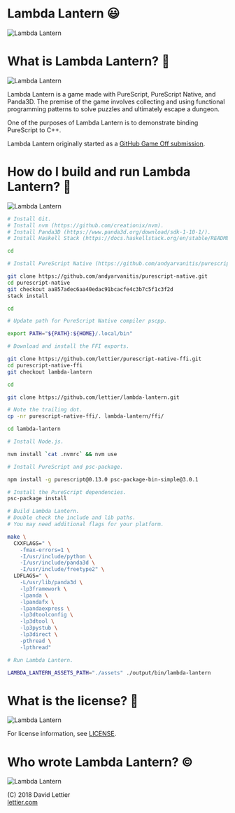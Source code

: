 # Lambda Lantern :smiley:

![Lambda Lantern](https://i.imgur.com/qsocAZg.png)

# What is Lambda Lantern? :thinking:

![Lambda Lantern](https://i.imgur.com/wQBJNrS.gif)

Lambda Lantern is a game made with PureScript, PureScript Native, and Panda3D.
The premise of the game involves collecting and using functional programming patterns
to solve puzzles and ultimately escape a dungeon.

One of the purposes of Lambda Lantern is to demonstrate binding PureScript to C++.

Lambda Lantern originally started as a [GitHub Game Off submission](https://itch.io/jam/game-off-2018/rate/338096).

# How do I build and run Lambda Lantern? :hammer:

![Lambda Lantern](https://i.imgur.com/V6bVIRR.png)

```bash
# Install Git.
# Install nvm (https://github.com/creationix/nvm).
# Install Panda3D (https://www.panda3d.org/download/sdk-1-10-1/).
# Install Haskell Stack (https://docs.haskellstack.org/en/stable/README/).

cd

# Install PureScript Native (https://github.com/andyarvanitis/purescript-native).

git clone https://github.com/andyarvanitis/purescript-native.git
cd purescript-native
git checkout aa857adec6aa40edac91bcacfe4c3b7c5f1c3f2d
stack install

cd

# Update path for PureScript Native compiler pscpp.

export PATH="${PATH}:${HOME}/.local/bin"

# Download and install the FFI exports.

git clone https://github.com/lettier/purescript-native-ffi.git
cd purescript-native-ffi
git checkout lambda-lantern

cd

git clone https://github.com/lettier/lambda-lantern.git

# Note the trailing dot.
cp -nr purescript-native-ffi/. lambda-lantern/ffi/

cd lambda-lantern

# Install Node.js.

nvm install `cat .nvmrc` && nvm use

# Install PureScript and psc-package.

npm install -g purescript@0.13.0 psc-package-bin-simple@3.0.1

# Install the PureScript dependencies.
psc-package install

# Build Lambda Lantern.
# Double check the include and lib paths.
# You may need additional flags for your platform.

make \
  CXXFLAGS=" \
    -fmax-errors=1 \
    -I/usr/include/python \
    -I/usr/include/panda3d \
    -I/usr/include/freetype2" \
  LDFLAGS=" \
    -L/usr/lib/panda3d \
    -lp3framework \
    -lpanda \
    -lpandafx \
    -lpandaexpress \
    -lp3dtoolconfig \
    -lp3dtool \
    -lp3pystub \
    -lp3direct \
    -pthread \
    -lpthread"

# Run Lambda Lantern.

LAMBDA_LANTERN_ASSETS_PATH="./assets" ./output/bin/lambda-lantern
```

# What is the license? :scroll:

![Lambda Lantern](https://i.imgur.com/mwTFPkq.png)

For license information, see [LICENSE](LICENSE).

# Who wrote Lambda Lantern? :copyright:

![Lambda Lantern](https://i.imgur.com/gXtQR61.gif)

(C) 2018 David Lettier  
[lettier.com](https://lettier.com)
